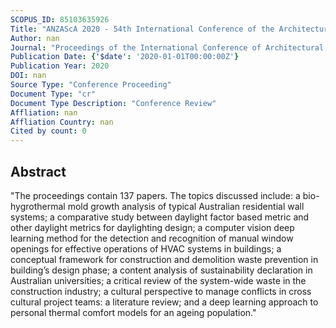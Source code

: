 ```yaml
---
SCOPUS_ID: 85103635926
Title: "ANZAScA 2020 - 54th International Conference of the Architectural Science Association: Imaginable Futures: Design Thinking, and the Scientific Method"
Author: nan
Journal: "Proceedings of the International Conference of Architectural Science Association"
Publication Date: {'$date': '2020-01-01T00:00:00Z'}
Publication Year: 2020
DOI: nan
Source Type: "Conference Proceeding"
Document Type: "cr"
Document Type Description: "Conference Review"
Affliation: nan
Affliation Country: nan
Cited by count: 0
---
```


## Abstract
"The proceedings contain 137 papers. The topics discussed include: a bio-hygrothermal mold growth analysis of typical Australian residential wall systems; a comparative study between daylight factor based metric and other daylight metrics for daylighting design; a computer vision deep learning method for the detection and recognition of manual window openings for effective operations of HVAC systems in buildings; a conceptual framework for construction and demolition waste prevention in building’s design phase; a content analysis of sustainability declaration in Australian universities; a critical review of the system-wide waste in the construction industry; a cultural perspective to manage conflicts in cross cultural project teams: a literature review; and a deep learning approach to personal thermal comfort models for an ageing population."
